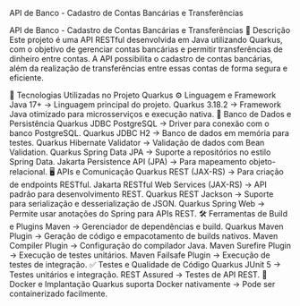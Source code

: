 API de Banco - Cadastro de Contas Bancárias e Transferências

API de Banco - Cadastro de Contas Bancárias e Transferências
📌 Descrição
Este projeto é uma API RESTful desenvolvida em Java utilizando Quarkus, com o objetivo de gerenciar contas bancárias e permitir transferências de dinheiro entre contas. A API possibilita o cadastro de contas bancárias, além da realização de transferências entre essas contas de forma segura e eficiente.

📌 Tecnologias Utilizadas no Projeto Quarkus
⚙️ Linguagem e Framework
Java 17+ → Linguagem principal do projeto.
Quarkus 3.18.2 → Framework Java otimizado para microsserviços e execução nativa.
🔄 Banco de Dados e Persistência
Quarkus JDBC PostgreSQL → Driver para conexão com o banco PostgreSQL.
Quarkus JDBC H2 → Banco de dados em memória para testes.
Quarkus Hibernate Validator → Validação de dados com Bean Validation.
Quarkus Spring Data JPA → Suporte a repositórios no estilo Spring Data.
Jakarta Persistence API (JPA) → Para mapeamento objeto-relacional.
🖥️ APIs e Comunicação
Quarkus REST (JAX-RS) → Para criação de endpoints RESTful.
Jakarta RESTful Web Services (JAX-RS) → API padrão para desenvolvimento REST.
Quarkus REST Jackson → Suporte para serialização e desserialização de JSON.
Quarkus Spring Web → Permite usar anotações do Spring para APIs REST.
🛠️ Ferramentas de Build e Plugins
Maven → Gerenciador de dependências e build.
Quarkus Maven Plugin → Geração de código e empacotamento de builds nativos.
Maven Compiler Plugin → Configuração do compilador Java.
Maven Surefire Plugin → Execução de testes unitários.
Maven Failsafe Plugin → Execução de testes de integração.
✅ Testes e Qualidade de Código
Quarkus JUnit 5 → Testes unitários e integração.
REST Assured → Testes de API REST.
🐳 Docker e Implantação
Quarkus suporta Docker nativamente → Pode ser containerizado facilmente.
